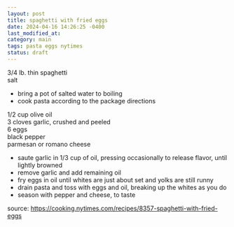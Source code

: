 ```yaml
---
layout: post
title: spaghetti with fried eggs
date: 2024-04-16 14:26:25 -0400
last_modified_at: 
category: main
tags: pasta eggs nytimes
status: draft
---
```


3/4 lb. thin spaghetti  
salt  
* bring a pot of salted water to boiling
* cook pasta according to the package directions

1/2 cup olive oil  
3 cloves garlic, crushed and peeled  
6 eggs  
black pepper  
parmesan or romano cheese  
* saute garlic in 1/3 cup of oil, pressing occasionally to release flavor, until lightly browned
* remove garlic and add remaining oil
* fry eggs in oil until whites are just about set and yolks are still runny
* drain pasta and toss with eggs and oil, breaking up the whites as you do
* season with pepper and cheese, to taste

source: <https://cooking.nytimes.com/recipes/8357-spaghetti-with-fried-eggs>
